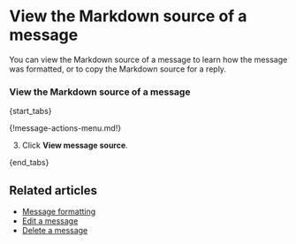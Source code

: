 # View the Markdown source of a message

You can view the Markdown source of a message to learn how the message was
formatted, or to copy the Markdown source for a reply.

### View the Markdown source of a message

{start_tabs}

{!message-actions-menu.md!}

3. Click **View message source**.

{end_tabs}

## Related articles

* [Message formatting](/help/format-your-message-using-markdown)
* [Edit a message](/help/edit-a-message)
* [Delete a message](/help/delete-a-message)
